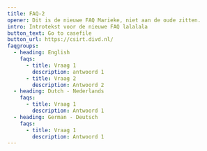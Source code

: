 ```yaml
---
title: FAQ-2
opener: Dit is de nieuwe FAQ Marieke, niet aan de oude zitten.
intro: Introtekst voor de nieuwe FAQ lalalala
button_text: Go to casefile
button_url: https://csirt.divd.nl/
faqgroups:
  - heading: English
    faqs:
      - title: Vraag 1
        description: antwoord 1
      - title: Vraag 2
        description: Antwoord 2
  - heading: Dutch - Nederlands
    faqs:
      - title: Vraag 1
        description: Antwoord 1
  - heading: German - Deutsch
    faqs:
      - title: Vraag 1
        description: Antwoord 1
---
```

